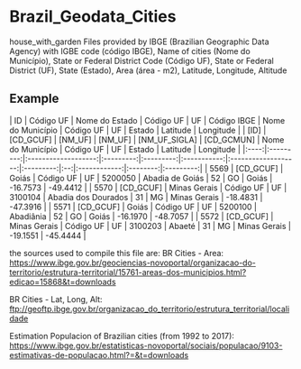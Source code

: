 # Brazil_Geodata_Cities
house_with_garden Files provided by IBGE (Brazilian Geographic Data Agency) with IGBE code (código IBGE), Name of cities (Nome do Município), State or Federal District Code (Código UF), State or Federal District (UF), State (Estado), Area (área - m2), Latitude, Longitude, Altitude


## Example

|  ID  | Código UF |  Nome do Estado  | Código UF |       UF      | Código  IBGE |  Nome do Município  | Código UF | UF |    Estado    | Latitude | Longitude |
| [ID] | [CD_GCUF] |     [NM_UF]      |  [NM_UF]  | [NM_UF_SIGLA] |  [CD_GCMUN]  |  Nome do Município  | Código UF | UF |    Estado    | Latitude | Longitude |
|:----:|:---------:|:-------------------:|:---------:|:---------:|:-----------:|:-------------------:|:---------:|:--:|:------------:|:--------:|:---------:|
| 5569 | [CD_GCUF] |      Goiás       | Código UF | UF |   5200050   | Abadia de Goiás     |     52    | GO | Goiás        | -16.7573 |  -49.4412 |
| 5570 | [CD_GCUF] |   Minas Gerais   | Código UF | UF |   3100104   | Abadia dos Dourados |     31    | MG | Minas Gerais | -18.4831 |  -47.3916 |
| 5571 | [CD_GCUF] |      Goiás       | Código UF | UF |   5200100   | Abadiânia           |     52    | GO | Goiás        | -16.1970 |  -48.7057 |
| 5572 | [CD_GCUF] |   Minas Gerais   | Código UF | UF |   3100203   | Abaeté              |     31    | MG | Minas Gerais | -19.1551 |  -45.4444 |



the sources used to compile this file are:
BR Cities - Area:
https://www.ibge.gov.br/geociencias-novoportal/organizacao-do-territorio/estrutura-territorial/15761-areas-dos-municipios.html?edicao=15868&t=downloads

BR Cities - Lat, Long, Alt:
ftp://geoftp.ibge.gov.br/organizacao_do_territorio/estrutura_territorial/localidade

Estimation Populacion of Brazilian cities (from 1992 to 2017):
https://www.ibge.gov.br/estatisticas-novoportal/sociais/populacao/9103-estimativas-de-populacao.html?=&t=downloads
